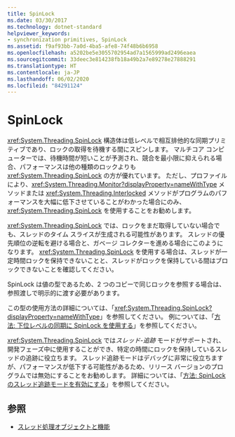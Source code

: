 ```yaml
---
title: SpinLock
ms.date: 03/30/2017
ms.technology: dotnet-standard
helpviewer_keywords:
- synchronization primitives, SpinLock
ms.assetid: f9af93bb-7a0d-4ba5-afe8-74f48b6b6958
ms.openlocfilehash: a5202be5e3055702954ad7a1565999ad2496eaea
ms.sourcegitcommit: 33deec3e814238fb18a49b2a7e89278e27888291
ms.translationtype: HT
ms.contentlocale: ja-JP
ms.lasthandoff: 06/02/2020
ms.locfileid: "84291124"
---
```

# <a name="spinlock"></a>SpinLock
<xref:System.Threading.SpinLock> 構造体は低レベルで相互排他的な同期プリミティブであり、ロックの取得を待機する間にスピンします。 マルチコア コンピューターでは、待機時間が短いことが予測され、競合を最小限に抑えられる場合、パフォーマンスは他の種類のロックよりも <xref:System.Threading.SpinLock> の方が優れています。 ただし、プロファイルにより、<xref:System.Threading.Monitor?displayProperty=nameWithType> メソッドまたは <xref:System.Threading.Interlocked> メソッドがプログラムのパフォーマンスを大幅に低下させていることがわかった場合にのみ、<xref:System.Threading.SpinLock> を使用することをお勧めします。  
  
 <xref:System.Threading.SpinLock> では、ロックをまだ取得していない場合でも、スレッドのタイム スライスが生成される可能性があります。 スレッドの優先順位の逆転を避ける場合と、ガベージ コレクターを進める場合にこのようになります。 <xref:System.Threading.SpinLock> を使用する場合は、スレッドが一定時間ロックを保持できないことと、スレッドがロックを保持している間はブロックできないことを確認してください。  
  
 SpinLock は値の型であるため、2 つのコピーで同じロックを参照する場合は、参照渡しで明示的に渡す必要があります。  
  
 この型の使用方法の詳細については、「<xref:System.Threading.SpinLock?displayProperty=nameWithType>」を参照してください。 例については、「[方法: 下位レベルの同期に SpinLock を使用する](how-to-use-spinlock-for-low-level-synchronization.md)」を参照してください。  
  
 <xref:System.Threading.SpinLock> では*スレッド*-*追跡* モードがサポートされ、開発フェーズ中に使用することができ、特定の時間にロックを保持しているスレッドの追跡に役立ちます。 スレッド追跡モードはデバッグに非常に役立ちますが、パフォーマンスが低下する可能性があるため、リリース バージョンのプログラムでは無効にすることをお勧めします。 詳細については、「[方法: SpinLock のスレッド追跡モードを有効にする](how-to-enable-thread-tracking-mode-in-spinlock.md)」を参照してください。  
  
## <a name="see-also"></a>参照

- [スレッド処理オブジェクトと機能](threading-objects-and-features.md)
